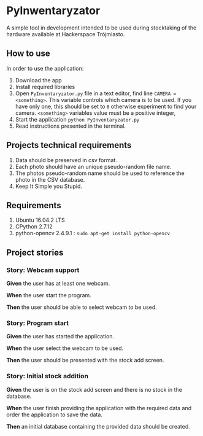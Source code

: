PyInwentaryzator
======

A simple tool in development intended to be used during stocktaking of the hardware available at Hackerspace Trójmiasto.


How to use
------

In order to use the application:
1. Download the app
2. Install required libraries
3. Open `PyInventaryzator.py` file in a text editor, find line `CAMERA = <something>`. This variable controls which camera is to be used. If you have only one, this should be set to `0` otherwise experiment to find your camera. `<something>` variables value must be a positive integer, 
4. Start the application `python PyInventaryzator.py`
5. Read instructions presented in the terminal.
 
Projects technical requirements
------

1. Data should be preserved in csv format.
2. Each photo should have an unique pseudo-random file name.
3. The photos pseudo-random name should be used to reference the photo in the CSV database.
4. Keep It Simple you Stupid.

Requirements
------
1. Ubuntu 16.04.2 LTS
2. CPython 2.7.12
3. python-opencv 2.4.9.1 : `sudo apt-get install python-opencv`

Project stories
------

### Story: Webcam support
**Given** the user has at least one webcam.

**When** the user start the program.

**Then** the user should be able to select webcam to be used.

### Story: Program start
**Given** the user has started the application.

**When** the user select the webcam to be used.

**Then** the user should be presented with the stock add screen.

### Story: Initial stock addition
**Given** the user is on the stock add screen and there is no stock in the database.

**When** the user finish providing the application with the required data and order the application to save the data.

**Then** an initial database containing the provided data should be created.
